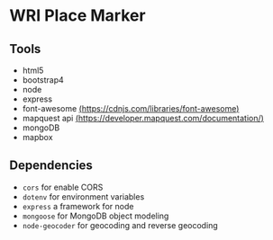 # WRI Place Marker


## Tools
- html5
- bootstrap4
- node
- express
- font-awesome [(https://cdnjs.com/libraries/font-awesome)](https://cdnjs.com/libraries/font-awesome)
- mapquest api [(https://developer.mapquest.com/documentation/)](https://developer.mapquest.com/documentation/)
- mongoDB 
- mapbox

## Dependencies
- `cors` for enable CORS
- `dotenv` for environment variables
- `express` a framework for node
- `mongoose` for MongoDB object modeling
- `node-geocoder` for geocoding and reverse geocoding